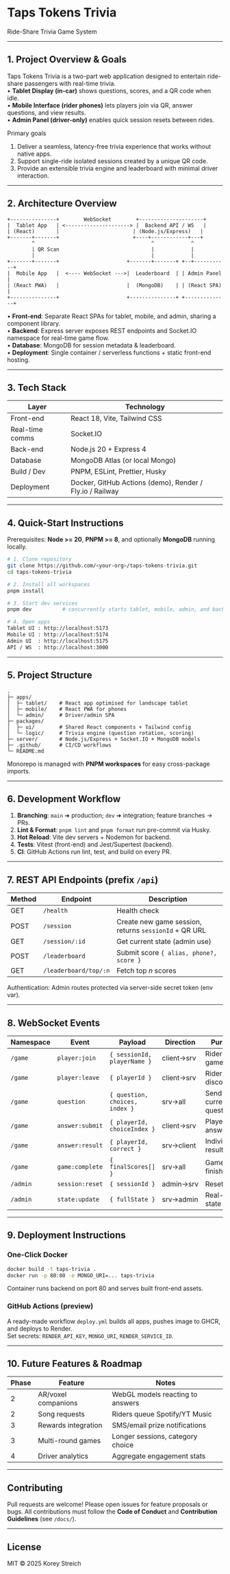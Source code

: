 # Taps Tokens Trivia  
Ride-Share Trivia Game System

---

## 1. Project Overview & Goals
Taps Tokens Trivia is a two-part web application designed to entertain ride-share passengers with real-time trivia.  
• **Tablet Display (in-car)** shows questions, scores, and a QR code when idle.  
• **Mobile Interface (rider phones)** lets players join via QR, answer questions, and view results.  
• **Admin Panel (driver-only)** enables quick session resets between rides.  

Primary goals  
1. Deliver a seamless, latency-free trivia experience that works without native apps.  
2. Support single-ride isolated sessions created by a unique QR code.  
3. Provide an extensible trivia engine and leaderboard with minimal driver interaction.  

---

## 2. Architecture Overview
```
+---------------+        WebSocket        +---------------------+
|  Tablet App   | <---------------------> |  Backend API / WS   |
| (React)       |                        | (Node.js/Express)   |
+-------+-------+                        +----+------------+---+
        ^                                      ^            ^
        | QR Scan                              |            |
        |                                      |            |
+-------+-------+                      +-------+-------+ +--+-----------+
|  Mobile App   |  <---- WebSocket --->|  Leaderboard  | | Admin Panel  |
| (React PWA)   |                      |  (MongoDB)    | | (React SPA)  |
+---------------+                      +---------------+ +--------------+
```
• **Front-end**: Separate React SPAs for tablet, mobile, and admin, sharing a component library.  
• **Backend**: Express server exposes REST endpoints and Socket.IO namespace for real-time game flow.  
• **Database**: MongoDB for session metadata & leaderboard.  
• **Deployment**: Single container / serverless functions + static front-end hosting.

---

## 3. Tech Stack
| Layer            | Technology |
|------------------|------------|
| Front-end        | React 18, Vite, Tailwind CSS |
| Real-time comms  | Socket.IO |
| Back-end         | Node.js 20 + Express 4 |
| Database         | MongoDB Atlas (or local Mongo) |
| Build / Dev      | PNPM, ESLint, Prettier, Husky |
| Deployment       | Docker, GitHub Actions (demo), Render / Fly.io / Railway |

---

## 4. Quick-Start Instructions

Prerequisites: **Node >= 20**, **PNPM >= 8**, and optionally **MongoDB** running locally.

```bash
# 1. Clone repository
git clone https://github.com/<your-org>/taps-tokens-trivia.git
cd taps-tokens-trivia

# 2. Install all workspaces
pnpm install

# 3. Start dev services
pnpm dev          # concurrently starts tablet, mobile, admin, and backend

# 4. Open apps
Tablet UI : http://localhost:5173
Mobile UI : http://localhost:5174
Admin UI  : http://localhost:5175
API / WS  : http://localhost:3000
```

---

## 5. Project Structure
```
.
├─ apps/
│  ├─ tablet/    # React app optimised for landscape tablet
│  ├─ mobile/    # React PWA for phones
│  └─ admin/     # Driver/admin SPA
├─ packages/
│  ├─ ui/        # Shared React components + Tailwind config
│  └─ logic/     # Trivia engine (question rotation, scoring)
├─ server/       # Node.js/Express + Socket.IO + MongoDB models
├─ .github/      # CI/CD workflows
└─ README.md
```
Monorepo is managed with **PNPM workspaces** for easy cross-package imports.

---

## 6. Development Workflow
1. **Branching**: `main` ➜ production; `dev` ➜ integration; feature branches → PRs.  
2. **Lint & Format**: `pnpm lint` and `pnpm format` run pre-commit via Husky.  
3. **Hot Reload**: Vite dev servers + Nodemon for backend.  
4. **Tests**: Vitest (front-end) and Jest/Supertest (backend).  
5. **CI**: GitHub Actions run lint, test, and build on every PR.

---

## 7. REST API Endpoints (prefix `/api`)

| Method | Endpoint                | Description                                |
|--------|-------------------------|--------------------------------------------|
| GET    | `/health`               | Health check                               |
| POST   | `/session`              | Create new game session, returns `sessionId` + QR URL |
| GET    | `/session/:id`          | Get current state (admin use)              |
| POST   | `/leaderboard`          | Submit score `{ alias, phone?, score }`    |
| GET    | `/leaderboard/top/:n`   | Fetch top *n* scores                       |

Authentication: Admin routes protected via server-side secret token (env var).

---

## 8. WebSocket Events

| Namespace | Event            | Payload                               | Direction | Purpose |
|-----------|------------------|---------------------------------------|-----------|---------|
| `/game`   | `player:join`    | `{ sessionId, playerName }`           | client→srv| Rider joins game |
| `/game`   | `player:leave`   | `{ playerId }`                        | client→srv| Rider disconnects |
| `/game`   | `question`       | `{ question, choices, index }`        | srv→all   | Send current question |
| `/game`   | `answer:submit`  | `{ playerId, choiceIndex }`           | client→srv| Player answers |
| `/game`   | `answer:result`  | `{ playerId, correct }`               | srv→client| Individual result |
| `/game`   | `game:complete`  | `{ finalScores[] }`                   | srv→all   | Game finished |
| `/admin`  | `session:reset`  | `{ sessionId }`                       | admin→srv | Reset game |
| `/admin`  | `state:update`   | `{ fullState }`                       | srv→admin | Real-time state |

---

## 9. Deployment Instructions

### One-Click Docker
```bash
docker build -t taps-trivia .
docker run -p 80:80 -e MONGO_URI=... taps-trivia
```
Container runs backend on port 80 and serves built front-end assets.

### GitHub Actions (preview)
A ready-made workflow `deploy.yml` builds all apps, pushes image to GHCR, and deploys to Render.  
Set secrets: `RENDER_API_KEY`, `MONGO_URI`, `RENDER_SERVICE_ID`.

---

## 10. Future Features & Roadmap
| Phase | Feature | Notes |
|-------|---------|-------|
| 2     | AR/voxel companions | WebGL models reacting to answers |
| 2     | Song requests       | Riders queue Spotify/YT Music     |
| 3     | Rewards integration | SMS/email prize notifications     |
| 3     | Multi-round games   | Longer sessions, category choice  |
| 4     | Driver analytics    | Aggregate engagement stats        |

---

## Contributing
Pull requests are welcome! Please open issues for feature proposals or bugs. All contributions must follow the **Code of Conduct** and **Contribution Guidelines** (see `/docs/`).

---

## License
MIT © 2025 Korey Streich
